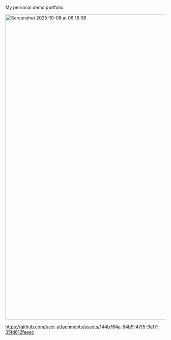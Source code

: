 My personal demo portfolio.

<img width="1470" height="956" alt="Screenshot 2025-10-06 at 06 18 06" src="https://github.com/user-attachments/assets/0d10def2-74a2-478e-a780-847c2fbee6d0" />

https://github.com/user-attachments/assets/144b764a-54b9-47f5-9a17-35fd612faeec

